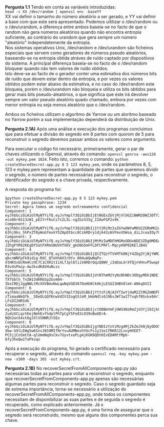 **Pergunta 1.1**
Tendo em conta as variáveis introduzidas:  
`head -c XX /dev/random | openssl enc -baseYY`  
XX vai definir o tamanho do número aleatório a ser gerado, e YY vai definir a base com que este será apresentado.
Podemos ultilizar o /dev/random ou o /dev/urandom, a diferença entre ambos baseia-se no facto de que o random não gera números aleatórios quando não encontra entropia suficiente, ao contrário do urandom que gera sempre um número "aleatório" independetemente da entropia.  
Nos sistemas operativos Unix, /dev/random e /dev/urandom são ficheiros especiais que servem como geradores de números pseudo aleatórios, baseando-se na entropia obtida atráves de ruído captado por dispositivos do sistema. A principal diferença baseia-se no facto de o /dev/random bloquear quando não tem valores de ruído obtidos.  
Isto deve-se ao facto de o gerador conter uma estimativa dos números bits de ruído que devem estar dentro da entropia, e por vezes os valores obtidos podem estar abaixo da estimativa, e no caso do /dev/random este bloqueia, porém o /dev/urandom não bloqueia e utiliza os bits obtidos para gerar mais bits pseudo-aleatórios, o que significa que este irá devolver sempre um valor pseudo aleatório quado chamado, embora por vezes com menor entropia ou seja menos aleatório que o /dev/random.

Ambos os ficheiros utilizam o algoritmo de Yarrow ou um aloritmo baseado no Yarrow porém a sua implementação dependerá da distribuição de Unix.


**Pergunta 2.1A)**
Após uma análise e execução dos programas concluimos que para efetuar a divisão do segredo em 8 partes com quorom de 5 para reconstruir o segredo devemos passar ambos os valores como argumento.

Para executar o código foi necessário, primeiramente, gerar  o par de chaves utilizando o Openssl, através do comando: `openssl genrsa -aes128 -out mykey.pem 1024`. Feito isto, corremos o comando: `python createSharedSecret-app.py 8 5 123 mykey.pem`, onde os parâmetros 8, 5, 123 e mykey.pem representam a quantidade de partes que queremos dividir o segredo, o número de partes necessárias para reconstruir o segredo, o identificador do segredo e a chave privada, respectivamente.

A resposta do programa foi:

```
$python createSharedSecret-app.py 8 5 123 mykey.pem  
Private key passphrase: 1234  
Secret: Agora temos um segredo extremamente confidencial  
Component: 1  
eyJhbGciOiAiUlMyNTYifQ.eyJvYmplY3QiOiBbIjEtNGExZGVjMjVlOGZiNWM2OWI3OTY2ZmEzYjFiOWUzOWI1ZjVjOTU3NzY5N2VjZmQ3NmM4ZjQ0NmE2NTI2MWY4MjFkMDM3ZTMxNTFjM2UwZGFmMzRkOGE4OGUxNzUwNTFhIiwgIjEyMyIsIDUsIDgsICI4YjczOTI5YjU1ZDgyOTlkNDU1NjNiY2M0YTE1MzhiNmNkYjU4NWI1ZDI4MGRmMjg4YTc2YTZlNjk3ZTFmZDgyIl19.EYQW1WH35Q1VmYznPeM4zwAJjJ3eHu1ANDZ1p6Qer4uE0JUy4P27quX1vASBIJrb673MRk4UVpJxcCUq_j7FlgEnLI7Oo6gyZbPDmU0RhDnNs2ssBOnA9b-eco86r6S13zW1_pEIYrF6uCs7sIL5L-vgZGzX35g_IIAwFGP2x4k  
Component: 2  
eyJhbGciOiAiUlMyNTYifQ.eyJvYmplY3QiOiBbIjItY2RiMzIxZGYwOWYwMDU2ZGRmMGIwOWUxMzNiY2ViNDgxZjA5Y2IzY2I0OGI0YWQ3NDg3MTY0Zjg0M2Y0YzNmMThlOTI4OTlkMjU1NGFmODI3ODJiZjVhMDVlYjhlOTdmIiwgIjEyMyIsIDUsIDgsICJjMmQ3NzIwYzIyODU0OTkyNjY0ZWRiOGQyM2Y5ZjFiMzZiMjcyMzhiMGY2MTIwZWQ4MWQwZGIxZDhlNWZhOWY4Il19.ijDnE4NQ1I_K2mP3y7j7UL4DCr9HLzGLjnEHp_1EmNQjT906FHcecpuS7I6SO2gRfBVu3_1YrTNcCMGWQt0T-63hj9ks_5hPxZT8yWoGfmxkY5ZApQtbcc8CzkRDry1dj643zAVFmvUSWsa_diLJceaIOy78mba4nqBjTiCfoZY  
Component: 3  
eyJhbGciOiAiUlMyNTYifQ.eyJvYmplY3QiOiBbIjMtMzIwMDFhMGMxODUxNDE3ZDg0MDEwYWZlNmZjZTNiZTQyOTUwYWZkYjczZGMwMWFkZTRlOGZmZTY5NzNmNTNiMDdhNGI4NmZmMzNmMGU4MTJlYzg2MTRjZDdlYzI4OGUwIiwgIjEyMyIsIDUsIDgsICIyMDU2MDBkN2VkMTM0ODI0Y2U0YmU4NmFhODliMGI4YmM0NjlmZDg2NWFhNTkyYTc3YjFiNDZjYWM1MWY4OGU0Il19.VPWIYXwtioCtcQtExWl4OQ1LVUPLZKiIqOfeWBaFxkjNSBsbG4C3iYd3tloyuYqU4vWumzelcMdGPI65DbsxWARTGGEh2PVqKZkWcL9AU-JZhgFYR92KEgDY5atFXRmSNUVXfXEV_gkU0G5mFFLDFCPRFl-MqcyH9P02KElJB4U  
Component: 4  
eyJhbGciOiAiUlMyNTYifQ.eyJvYmplY3QiOiBbIjQtZTQzYTVkMTk0NjY4ZDg3YjNjYWM2Yjk1Nzk1ODk1YTVlMzNlZmM1ZGI1NTE0MjljNTM1MzJjNGE1M2YyOTE5Y2FkN2VlYmUxMTQyOWI5ZjM0ZDE0YzRmZDQ5OWNkY2IxIiwgIjEyMyIsIDUsIDgsICI1NWZlOWNlNjE5NzQ4NGJmNWFlNDNhNmNhMDQ5MTcwOWY2NDdhYWMyNzVjOGNiMTFmMGE0OTlmMDlhNjI3MWE1Il19.AEHe9eztYh0_zew-qbcnWNFpFk9idig-RXC_QTehhAX3rOYv_004uAQwNqPv-XtHK5vbCRm4CcHC7C1CXR1tIiXLfJpl6tiiVARDrQqzQ8WV_iImDaLdrXTQjnVHnvP5wapFub8749B6_48Fz-R3v4sPmip-dwJkxdKAVHuNczs  
Component: 5  
eyJhbGciOiAiUlMyNTYifQ.eyJvYmplY3QiOiBbIjUtNThmM2YyNzBhNDc3ODgyMDk1NDE1M2I1MDJkOTc0OGY5MjBlODZiMTY2NjQzOWRiZGQ5YmVjNzVkNjc2MGE3NTBiYTNhM2JhOWQ1Mjc2M2I5ZWMzNTFmMTJiZDA1NTc2IiwgIjEyMyIsIDUsIDgsICJkYWE4NWY0MDk5OWIyYmI4YTgxZGVhMDBiYjMzZmExZWY4MzJkYWRjNTkxNTg1M2U1ZDhhMGMyZjJhODgyNjIxIl19.cOVYJDGSuF9dCbvQ4ujKatRPrmgJwuy6BddHIiT93aG9KD8rAMcTKF0OTmsfd2Bl5F6GvFgX0MfI-TXTGblh_TnZW13dKRbSpZGvm04-IbsCRDjJggNWLtMcXXVBmxNwLqwNqVGD367OoHU6CkHkjLESGI3HBV8lmV-ANkqOXII  
Component: 6  
eyJhbGciOiAiUlMyNTYifQ.eyJvYmplY3QiOiBbIjYtYzFiNjA3YTIwYjUwM2ZlMGZmNDFhZTA1ZGUxMTA2ZjViMjU0MWE4NTQyNmYxOWUwNjNlMmRmOGUyYWMxNGQ5OGU1NzBmZjFlNzgwOGZiNGVlYWY3NjNlZjY2MmUyZTIiLCAiMTIzIiwgNSwgOCwgIjIxZmQ0NjVlNGRjYWI0NTllY2NkMzU3MDdiOGViMjczMjg4NzUzYjI0NjNkMDdmYjUxZDk4NzA0OWI3N2FmZTMiXX0.O0AmHGbu1Lrs8qZgIPxJo0bxdNoCkoirJt9BwhDPx4Pmv2pNJUtFUHj8ZFiFmV0l0u0bNK-zTimaaNkQfk__5DeOLGQfKnwVdIV32ogG5JoM_bHoNdls6J9bvJWf1w277xqhfNSskx04r7ar_i_GRbtW2_9QrTi-LFsDI2HRSdk  
Component: 7  
eyJhbGciOiAiUlMyNTYifQ.eyJvYmplY3QiOiBbIjctODBmYmFjOWI4NzRmZjU3YjI0Zjk0ODBmN2IxMjVjZGY0NDE1M2NmODJiNDQ1MjBjODg0M2M5YTBhM2YxZDE0YjQ1NWQwN2RiNGI4YjlhZDk1MjI5NWI1MGRlZDdlZjU0IiwgIjEyMyIsIDUsIDgsICI5NGVhMDg1MzU1MzBkODk2ZjA0ZTEwMTFkNDllOWU0YTViZGJjOTcxNTNjODY1ZDg5MzlkY2ViOGI3YmExYmIxIl19.LWC_hcpBPPjhLahdYkAExiYLhMXUn0LHPQ1QlS_zMuPM959hLEfTzXLckLz5iG1P_itdmN169ZpLz0mmqCzXpYiGfO2ZMCTMx3-2udzUCLqztKejNmhEvfh4plPhTpCgY5Fe83cO39nBwUDrA-NQh2en54xt6gJXlVSNNRJt5Eo  
Component: 8  
eyJhbGciOiAiUlMyNTYifQ.eyJvYmplY3QiOiBbIjgtNDIzYzViMzg4MjZkZmJkNjQyODU5MWFlZWEyMzA5NDUzMjljYTUzYTc4MDAyMTQ5NTc0NTgzNzdhZDFmMmEyYzU2OWZkOGI5NjMwZDRkZDNlNmIzOTk2NTdmMzA1ZWYwIiwgIjEyMyIsIDUsIDgsICJkMzE3N2M2MmM1NzY0NjU3NzQ3Njc3NWU2ZGYwY2YxNDdlMGNkY2M1MzhiNTBiNmI1MjQ4NGYxMmQwNzY0OWNiIl19.Pm3Lz9x7GIFXumGS9zRrxQOEzVSZVxE5sc-Xbw-G9lLEWg5w6Sns38S9MIfNrYsu4UMNoshYUcFs1y1Se1fRKRJ2LsnyHXEET-PC5jjCnSmttA-qlUmmNq9sCkv7UyvtxoPLg4jKGK0QDtHIvEDAMtYMpb-6fy3heQw27aPkvqo
```
Após a execução do programa, foi gerado o certificado necessário para recuperar o segredo, através do comando `openssl req -key mykey.pem -new -x509 -days 365 -out mykey.crt`.


**Pergunta 2.1B)**
No recoverSecretFromAllComponents-app.py são necessárias todas as partes para voltar a reconstruir o segredo, enquanto que recoverSecretFromComponents-app.py apenas são necessárias algumas partes para reconstruir o segredo. Caso o segredo guardado seja de extrema importância, torna-se necessário a utilização do recoverSecretFromAllComponents-app.py, onde todos os componentes necessitam de disponibilizar as suas partes e de seguida o segredo é recuperado, como explicado anteriormente. Já o recoverSecretFromComponents-app.py, é uma forma de assegurar que o segredo será reconstruído, mesmo que alguns dos componentes perca sua chave.
